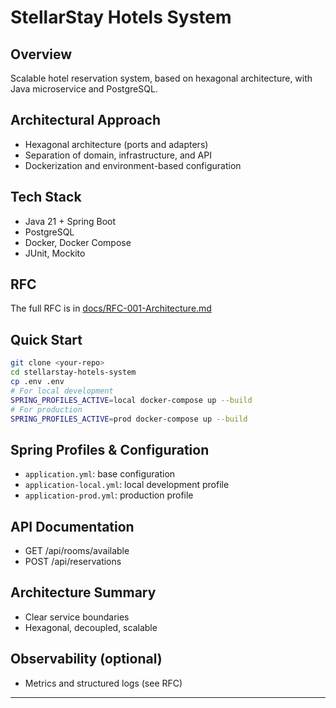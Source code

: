 # StellarStay Hotels System

## Overview
Scalable hotel reservation system, based on hexagonal architecture, with Java microservice and PostgreSQL.

## Architectural Approach
- Hexagonal architecture (ports and adapters)
- Separation of domain, infrastructure, and API
- Dockerization and environment-based configuration

## Tech Stack
- Java 21 + Spring Boot
- PostgreSQL
- Docker, Docker Compose
- JUnit, Mockito

## RFC
The full RFC is in [docs/RFC-001-Architecture.md](docs/RFC-001-Architecture.md)

## Quick Start
```sh
git clone <your-repo>
cd stellarstay-hotels-system
cp .env .env
# For local development
SPRING_PROFILES_ACTIVE=local docker-compose up --build
# For production
SPRING_PROFILES_ACTIVE=prod docker-compose up --build
```

## Spring Profiles & Configuration
- `application.yml`: base configuration
- `application-local.yml`: local development profile
- `application-prod.yml`: production profile

## API Documentation
- GET /api/rooms/available
- POST /api/reservations

## Architecture Summary
- Clear service boundaries
- Hexagonal, decoupled, scalable

## Observability (optional)
- Metrics and structured logs (see RFC)

---
